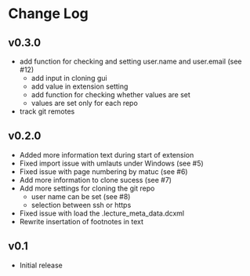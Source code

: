 # Change Log

## v0.3.0

- add function for checking and setting user.name and  user.email (see #12)
   - add input in cloning gui
   - add value in extension setting
   - add function for checking whether values are set
   - values are set only for each repo
- track git remotes


## v0.2.0
- Added more information text during start of extension
- Fixed import issue with umlauts under Windows (see #5)
- Fixed issue with page numbering by matuc (see #6)
- Add more information to clone sucess (see #7)
- Add more settings for cloning the git repo
    - user name can be set (see #8)
    - selection between ssh or https
- Fixed issue with load the .lecture_meta_data.dcxml
- Rewrite insertation of footnotes in text


## v0.1
- Initial release